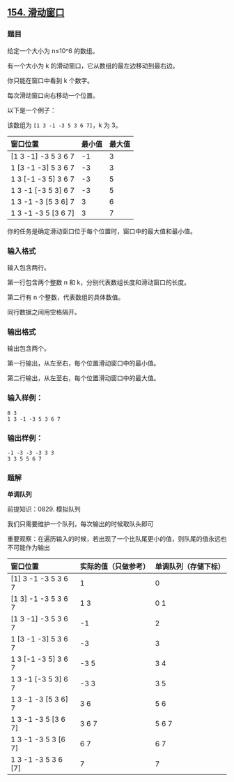 ## [154. 滑动窗口](https://www.acwing.com/problem/content/156/)

### 题目

给定一个大小为 n≤10^6 的数组。

有一个大小为 k 的滑动窗口，它从数组的最左边移动到最右边。

你只能在窗口中看到 k 个数字。

每次滑动窗口向右移动一个位置。

以下是一个例子：

该数组为 `[1 3 -1 -3 5 3 6 7]`，k 为 3。

| 窗口位置            | 最小值 | 最大值 |
| :------------------ | :----- | :----- |
| [1 3 -1] -3 5 3 6 7 | -1     | 3      |
| 1 [3 -1 -3] 5 3 6 7 | -3     | 3      |
| 1 3 [-1 -3 5] 3 6 7 | -3     | 5      |
| 1 3 -1 [-3 5 3] 6 7 | -3     | 5      |
| 1 3 -1 -3 [5 3 6] 7 | 3      | 6      |
| 1 3 -1 -3 5 [3 6 7] | 3      | 7      |

你的任务是确定滑动窗口位于每个位置时，窗口中的最大值和最小值。

### 输入格式

输入包含两行。

第一行包含两个整数 n 和 k，分别代表数组长度和滑动窗口的长度。

第二行有 n 个整数，代表数组的具体数值。

同行数据之间用空格隔开。

### 输出格式

输出包含两个。

第一行输出，从左至右，每个位置滑动窗口中的最小值。

第二行输出，从左至右，每个位置滑动窗口中的最大值。

### 输入样例：

```
8 3
1 3 -1 -3 5 3 6 7
```

### 输出样例：

```
-1 -3 -3 -3 3 3
3 3 5 5 6 7
```

### 题解

**单调队列**

前提知识：0829. 模拟队列

我们只需要维护一个队列，每次输出的时候取队头即可

重要观察：在遍历输入的时候，若出现了一个比队尾更小的值，则队尾的值永远也不可能作为输出

| 窗口位置            | 实际的值（只做参考） | 单调队列（存储下标） |
| :------------------ | :------------------- | -------------------- |
| [1] 3 -1 -3 5 3 6 7 | 1                    | 0                    |
| [1 3] -1 -3 5 3 6 7 | 1 3                  | 0 1                  |
| [1 3 -1] -3 5 3 6 7 | -1                   | 2                    |
| 1 [3 -1 -3] 5 3 6 7 | -3                   | 3                    |
| 1 3 [-1 -3 5] 3 6 7 | -3 5                 | 3 4                  |
| 1 3 -1 [-3 5 3] 6 7 | -3 3                 | 3 5                  |
| 1 3 -1 -3 [5 3 6] 7 | 3 6                  | 5 6                  |
| 1 3 -1 -3 5 [3 6 7] | 3 6 7                | 5 6 7                |
| 1 3 -1 -3 5 3 [6 7] | 6 7                  | 6 7                  |
| 1 3 -1 -3 5 3 6 [7] | 7                    | 7                    |